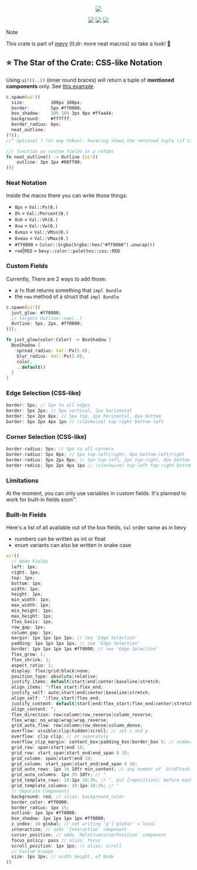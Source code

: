 <p align="center">
    <img src="https://github.com/user-attachments/assets/829a86b8-8dc4-4403-9da4-536daaefbd11">
</p>
<p align="center">
    <a href="https://github.com/dekirisu/mevy" style="position:relative"><img src="https://img.shields.io/badge/github-dekirisu/mevy-ee6677"></a>
    <a href="https://crates.io/crates/mevy_ui" style="position:relative"><img src="https://img.shields.io/crates/v/mevy_ui"></a>
    <a href="https://discord.gg/kevWvBuPFg" style="position:relative"><img src="https://img.shields.io/discord/515100001903312898"></a>
</p>

> [!NOTE]
> This crate is part of [mevy](https://github.com/dekirisu/mevy) (tl;dr: more neat macros) so take a look! 🦆


## ⭐ The Star of the Crate: CSS-like Notation
Using `ui!((..))` (inner round braces) will return a tuple of **mentioned components** only. See [this example](../../examples/ui_bundle.rs).
```rust
c.spawn(ui!((
  size:          100px 100px;
  border:        5px #ff0000;
  box_shadow:    10% 10% 3px 8px #ffaa44;
  background:    #ffffff;
  border_radius: 6px;
  neat_outline;
)?));
//^ optional ? (or any token): hovering shows the returned tuple (if LSP used)

/// function as custom fields or p refabs
fn neat_outline() -> Outline {ui!((
    outline: 3px 1px #00ff00;
))}
```

### Neat Notation
Inside the macro there you can write those things:
- `0px` = `Val::Px(0.)`
- `0%` = `Val::Percent(0.)`
- `0vh` = `Val::Vh(0.)`
- `0vw` = `Val::Vw(0.)`
- `0vmin` = `Val::VMin(0.)`
- `0vmax` = `Val::VMax(0.)`
- `#ff0000` = `Color::Srgba(Srgba::hex("#ff0000").unwrap())`
- `red`|`RED` = `bevy::color::palettes::css::RED`

### Custom Fields
Currently, There are 2 ways to add those:
- a `fn` that returns something that `impl Bundle`
- the `new` method of a struct that `impl Bundle`
```rust
c.spawn(ui!((
  just_glow: #ff0000;
  // targets Outline::new(..)
  Outline: 5px, 2px, #ff0000;
)));

fn just_glow(color:Color) -> BoxShadow {
  BoxShadow {
    spread_radius: Val::Px(5.0),
    blur_radius: Val::Px(5.0),
    color,
    ..default()
  }
}
```

### Edge Selection (CSS-like)
```rust
border: 5px; // 5px to all edges
border: 5px 2px; // 5px vertical, 2px horizontal
border: 5px 2px 8px; // 5px top, 2px horizontal, 8px bottom
border: 5px 2px 4px 1px // (clockwise) top right bottom left
```

### Corner Selection (CSS-like)
```rust
border-radius: 5px; // 5px to all corners
border-radius: 5px 0px; // 5px top-left/right, 0px bottom-left/right
border-radius: 5px 2px 8px; // 5px top-left, 2px top-right, 8px bottom
border-radius: 5px 2px 4px 1px // (clockwise) top-left top-right bottom-right bottom-left
```

### Limitations
At the moment, you can only use variables in custom fields. It's planned to work for built-in fields soon™.


### Built-In Fields
Here's a list of all available out of the box fields, `Val` order same as in bevy
- numbers can be written as int or float
- enum variants can also be written in snake case
```rust
ui!((
  // Node Fields
  left: 1px;
  right: 1px;
  top: 1px;
  bottom: 1px;
  width: 1px;
  height: 1px;
  min_width: 1px;
  max_width: 1px;
  min_height: 1px;
  max_height: 1px;
  flex_basis: 1px;
  row_gap: 1px;
  column_gap: 1px;
  margin: 1px 1px 1px 1px; // see 'Edge Selection'
  padding: 1px 1px 1px 1px; // see 'Edge Selection'
  border: 1px 1px 1px 1px #ff0000; // see 'Edge Selection'
  flex_grow: 1;
  flex_shrink: 1;
  aspect_ratio: 1;
  display: flex|grid|block|none;
  position_type: absolute|relative;
  justify_items: default|start|end|center|baseline|stretch;
  align_items: ^|flex_start|flex_end;
  justify_self: auto|start|end|center|baseline|stretch;
  align_self: ^|flex_start|flex_end;
  justify_content: default|start|end|flex_start|flex_end|center|stretch|space_between|space_evenly|space_around;
  align_content: ^;
  flex_direction: row|column|row_reverse|column_reverse;
  flex_wrap: no_wrap|wrap|wrap_reverse;
  grid_auto_flow: row|column|row_dense|column_dense;
  overflow: visible|clip|hidden|scroll; // set x and y
  overflow: clip clip; // or separately
  overflow_clip_margin: content_box|padding_box|border_box 5; // number optional
  grid_row: span|start|end 10;
  grid_row: start_span|start_end|end_span 8 10;
  grid_column: span|start|end 10;
  grid_column: start_span|start_end|end_span 8 10;
  grid_auto_rows: 1px 3% 10fr min_content; // any number of `GridTrack`s
  grid_auto_columns: 1px 3% 10fr; // ^
  grid_template_rows: 10:1px 10:3%; // ^, but {repetition}: before each Track
  grid_template_columns: 10:1px 10:3%; // ^
  // Separate Components
  background: red; // alias: background_color
  border_color: #ff0000;
  border_radius: 1px 1%;
  outline: 1px 1px #ff0000;
  box_shadow: 1px 1px 1px 1px #ff0000;
  z_index: 10 global; // not writing 'g'|'global' = local
  interaction; // adds `Interaction` component
  cursor_position; // adds `RelativeCursorPosition` component
  focus_policy: pass // alias: focus
  scroll_position: 1px 1px; // alias: scroll
  // Custom Groups
  size: 1px 1px; // width height, of Node
))
```

